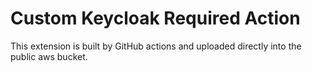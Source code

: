# Custom Keycloak Required Action

This extension is built by GitHub actions and uploaded directly into the public aws bucket.
